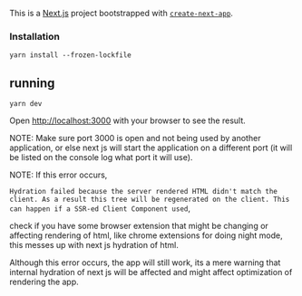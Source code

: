 This is a [Next.js](https://nextjs.org) project bootstrapped with [`create-next-app`](https://nextjs.org/docs/app/api-reference/cli/create-next-app).

### Installation

```
yarn install --frozen-lockfile
```

## running

```
yarn dev
```

Open [http://localhost:3000](http://localhost:3000) with your browser to see the result.

NOTE: Make sure port 3000 is open and not being used by another application, or else next js will start the application on a different port (it will be listed on the console log what port it will use).

NOTE: If this error occurs,

`Hydration failed because the server rendered HTML didn't match the client. As a result this tree will be regenerated on the client. This can happen if a SSR-ed Client Component used`,

check if you have some browser extension that might be changing or affecting rendering of html, like chrome extensions for doing night mode, this messes up with next js hydration of html.

Although this error occurs, the app will still work, its a mere warning that internal hydration of next js will be affected and might affect optimization of rendering the app.
